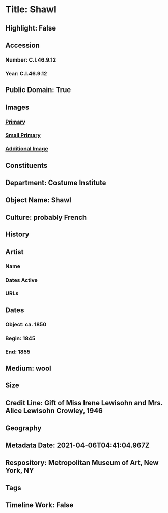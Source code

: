 # Title: Shawl
## Highlight: False
## Accession
### Number: C.I.46.9.12
### Year: C.I.46.9.12
## Public Domain: True
## Images
### [Primary](https://images.metmuseum.org/CRDImages/ci/original/CI46.9.12.jpg)
### [Small Primary](https://images.metmuseum.org/CRDImages/ci/web-large/CI46.9.12.jpg)
### [Additional Image](https://images.metmuseum.org/CRDImages/ci/original/CI46.9.12_d.jpg)
## Constituents
## Department: Costume Institute
## Object Name: Shawl
## Culture: probably French
## History
## Artist
### Name
### Dates Active
### URLs
## Dates
### Object: ca. 1850
### Begin: 1845
### End: 1855
## Medium: wool
## Size
## Credit Line: Gift of Miss Irene Lewisohn and Mrs. Alice Lewisohn Crowley, 1946
## Geography
## Metadata Date: 2021-04-06T04:41:04.967Z
## Respository: Metropolitan Museum of Art, New York, NY
## Tags
## Timeline Work: False